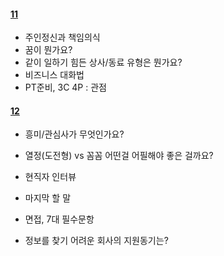 #### [11](11)

- 주인정신과 책임의식
- 꿈이 뭔가요?
- 같이 일하기 힘든 상사/동료 유형은 뭔가요?
- 비즈니스 대화법
- PT준비, 3C 4P : 관점



#### [12](12)

- 흥미/관심사가 무엇인가요?

- 열정(도전형) vs 꼼꼼 어떤걸 어필해야 좋은 걸까요?

- 현직자 인터뷰
- 마지막 할 말
- 면접, 7대 필수문항
- 정보를 찾기 어려운 회사의 지원동기는?